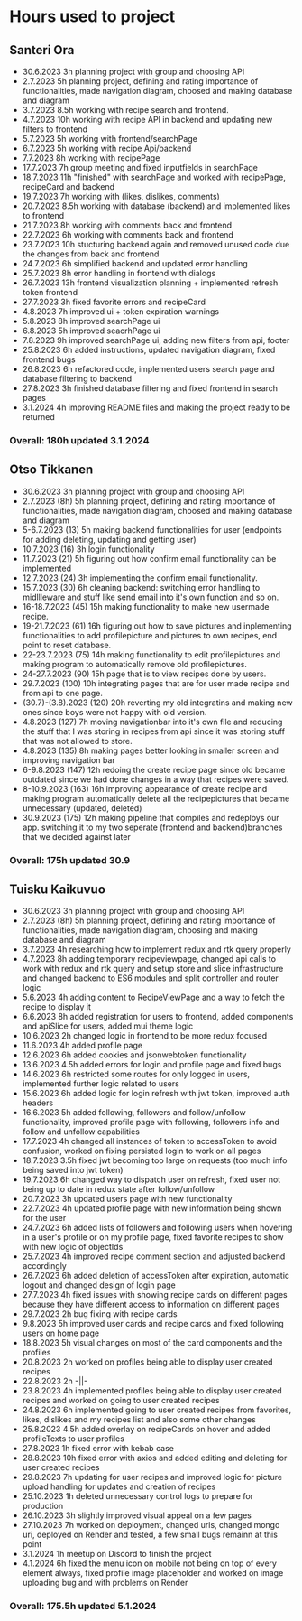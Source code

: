 # Hours used to project


## Santeri Ora

- 30.6.2023 3h planning project with group and choosing API
- 2.7.2023 5h planning project, defining and rating importance of functionalities, made navigation diagram, choosed and making database and diagram
- 3.7.2023 8.5h working with recipe search and frontend.
- 4.7.2023 10h working with recipe API in backend and updating new filters to frontend
- 5.7.2023 5h working with frontend/searchPage
- 6.7.2023 5h working with recipe Api/backend
- 7.7.2023 8h working with recipePage 
- 17.7.2023 7h group meeting and fixed inputfields in searchPage
- 18.7.2023 11h "finished" with searchPage and worked with recipePage, recipeCard and backend
- 19.7.2023 7h working with (likes, dislikes, comments)
- 20.7.2023 8.5h working with database (backend) and implemented likes to frontend
- 21.7.2023 8h working with comments back and frontend
- 22.7.2023 6h working with comments back and frontend
- 23.7.2023 10h stucturing backend again and removed unused code due the changes from back and frontend
- 24.7.2023 6h simplified backend and updated error handling
- 25.7.2023 8h error handling in frontend with dialogs
- 26.7.2023 13h frontend visualization planning + implemented refresh token frontend
- 27.7.2023 3h fixed favorite errors and recipeCard
- 4.8.2023 7h improved ui + token expiration warnings
- 5.8.2023 8h improved searchPage ui
- 6.8.2023 5h improved seacrhPage ui
- 7.8.2023 9h improved searchPage ui, adding new filters from api, footer
- 25.8.2023 6h added instructions, updated navigation diagram, fixed frontend bugs
- 26.8.2023 6h refactored code, implemented users search page and database filtering to backend
- 27.8.2023 3h finished database filtering and fixed frontend in search pages
- 3.1.2024 4h improving README files and making the project ready to be returned
### Overall: 180h updated 3.1.2024

## Otso Tikkanen
- 30.6.2023 3h planning project with group and choosing API
- 2.7.2023 (8h) 5h planning project, defining and rating importance of functionalities, made navigation diagram, choosed and making database and diagram
- 5-6.7.2023 (13) 5h making backend functionalities for user (endpoints for adding deleting, updating and getting user)
- 10.7.2023 (16) 3h login functionality
- 11.7.2023  (21) 5h figuring out how confirm email functionality can be implemented
- 12.7.2023 (24) 3h implementing the confirm email functionality. 
- 15.7.2023 (30) 6h cleaning backend: switching error handling to midllleware and stuff like send email into it's own function and so on.
- 16-18.7.2023 (45) 15h making functionality to make new usermade recipe.
- 19-21.7.2023 (61) 16h figuring out how to save pictures and inplementing functionalities to add profilepicture and pictures to own recipes, end point to reset database.
- 22-23.7.2023 (75) 14h making functionality to edit profilepictures and making program to automatically remove old profilepictures.
- 24-27.7.2023 (90) 15h page that is to view recipes done by users.
- 29.7.2023 (100) 10h integrating pages that are for user made recipe and from api to one page.
- (30.7)-(3.8).2023 (120) 20h reverting my old integratins and making new ones since boys were not happy with old version.
- 4.8.2023 (127) 7h moving navigationbar into it's own file and reducing the stuff that I was storing in recipes from api since it was storing stuff that was not allowed to store.
- 4.8.2023 (135) 8h making pages better looking in smaller screen and improving navigation bar
- 6-9.8.2023 (147) 12h redoing the create recipe page since old became outdated since we had done changes in a way that recipes were saved.
- 8-10.9.2023 (163) 16h improving appearance of create recipe and making program automatically delete all the recipepictures that became unnecessary (updated, deleted)
- 30.9.2023 (175) 12h making pipeline that compiles and redeploys our app. switching it to my two seperate (frontend and backend)branches that we decided against later 

### Overall: 175h updated 30.9





## Tuisku Kaikuvuo

- 30.6.2023 3h planning project with group and choosing API
- 2.7.2023 (8h) 5h planning project, defining and rating importance of functionalities, made navigation diagram, choosing and making database and diagram
- 3.7.2023 4h researching how to implement redux and rtk query properly
- 4.7.2023 8h adding temporary recipeviewpage, changed api calls to work with redux and rtk query and setup store and slice infrastructure and changed backend to ES6 modules and split controller and router logic
- 5.6.2023 4h adding content to RecipeViewPage and a way to fetch the recipe to display it
- 6.6.2023 8h added registration for users to frontend, added components and apiSlice for users, added mui theme logic
- 10.6.2023 2h changed logic in frontend to be more redux focused
- 11.6.2023 4h added profile page
- 12.6.2023 6h added cookies and jsonwebtoken functionality
- 13.6.2023 4.5h added errors for login and profile page and fixed bugs
- 14.6.2023 6h restricted some routes for only logged in users, implemented further logic related to users
- 15.6.2023 6h added logic for login refresh with jwt token, improved auth headers
- 16.6.2023 5h added following, followers and follow/unfollow functionality, improved profile page with following, followers info and follow and unfollow capabilities
- 17.7.2023 4h changed all instances of token to accessToken to avoid confusion, worked on fixing persisted login to work on all pages
- 18.7.2023 3.5h fixed jwt becoming too large on requests (too much info being saved into jwt token)
- 19.7.2023 6h changed way to dispatch user on refresh, fixed user not being up to date in redux state after follow/unfollow
- 20.7.2023 3h updated users page with new functionality
- 22.7.2023 4h updated profile page with new information being shown for the user
- 24.7.2023 6h added lists of followers and following users when hovering in a user's profile or on my profile page, fixed favorite recipes to show with new logic of objectIds
- 25.7.2023 4h improved recipe comment section and adjusted backend accordingly
- 26.7.2023 6h added deletion of accessToken after expiration, automatic logout and changed design of login page
- 27.7.2023 4h fixed issues with showing recipe cards on different pages because they have different access to information on different pages
- 29.7.2023 2h bug fixing with recipe cards
- 9.8.2023 5h improved user cards and recipe cards and fixed following users on home page
- 18.8.2023 5h visual changes on most of the card components and the profiles
- 20.8.2023 2h worked on profiles being able to display user created recipes
- 22.8.2023 2h	-||-
- 23.8.2023 4h implemented profiles being able to display user created recipes and worked on going to user created recipes
- 24.8.2023 6h implemented going to user created recipes from favorites, likes, dislikes and my recipes list and also some other changes
- 25.8.2023 4.5h added overlay on recipeCards on hover and added profileTexts to user profiles
- 27.8.2023 1h fixed error with kebab case
- 28.8.2023 10h fixed error with axios and added editing and deleting for user created recipes
- 29.8.2023 7h updating for user recipes and improved logic for picture upload handling for updates and creation of recipes
- 25.10.2023 1h deleted unnecessary control logs to prepare for production
- 26.10.2023 3h slightly improved visual appeal on a few pages
- 27.10.2023 7h worked on deployment, changed urls, changed mongo uri, deployed on Render and tested, a few small bugs remainn at this point
- 3.1.2024 1h meetup on Discord to finish the project
- 4.1.2024 6h fixed the menu icon on mobile not being on top of every element always, fixed profile image placeholder and worked on image uploading bug and with problems on Render

### Overall: 175.5h updated 5.1.2024


